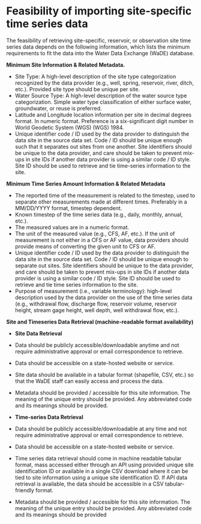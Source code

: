 # Feasibility of importing site-specific time series data
The feasibility of retrieving site-specific, reservoir, or observation site time series data depends on the following information, which lists the minimum requirements to fit the data into the Water Data Exchange (WaDE) database. 


**Minimum Site Information & Related Metadata.**
* Site Type: A high-level description of the site type categorization recognized by the data provider (e.g., well, spring, reservoir, river, ditch, etc.). Provided site type should be unique per site.
* Water Source Type: A high-level description of the water source type categorization. Simple water type classification of either surface water, groundwater, or reuse is preferred. 
* Latitude and Longitude location information per site in decimal degrees format. In numeric format. Preference is a six-significant digit number in World Geodetic System (WGS) (WGS) 1984.
* Unique identifier code / ID used by the data provider to distinguish the data site in the source data set. Code / ID should be unique enough such that it separates out sites from one another. Site identifiers should be unique to the data provider, and care should be taken to prevent mix-ups in site IDs if another data provider is using a similar code / ID style. Site ID should be used to retrieve and tie time-series information to the site.  


**Minimum Time Series Amount Information & Related Metadata**
* The reported time of the measurement is related to the timestep, used to separate other measurements made at different times. Preferably in a MM/DD/YYYY format, timestep dependent.
* Known timestep of the time series data (e.g., daily, monthly, annual, etc.).
* The measured values are in a numeric format.
* The unit of the measured value (e.g., CFS, AF, etc.). If the unit of measurement is not either in a CFS or AF value, data providers should provide means of converting the given unit to CFS or AF.
* Unique identifier code / ID used by the data provider to distinguish the data site in the source data set. Code / ID should be unique enough to separate out sites. Site identifiers should be unique to the data provider, and care should be taken to prevent mix-ups in site IDs if another data provider is using a similar code / ID style. Site ID should be used to retrieve and tie time series information to the site.
* Purpose of measurement (i.e., variable terminology): high-level description used by the data provider on the use of the time series data (e.g., withdrawal flow, discharge flow, reservoir volume, reservoir height, stream gage height, well depth, well withdrawal flow, etc.).


**Site and Timeseries Data Retrieval (machine-readable format availability)**
* **Site Data Retrieval**
* Data should be publicly accessible/downloadable anytime and not require administrative approval or email correspondence to retrieve.
* Data should be accessible on a state-hosted website or service.
* Site data should be available in a tabular format (shapefile, CSV, etc.) so that the WaDE staff can easily access and process the data.
* Metadata should be provided / accessible for this site information. The meaning of the unique entry should be provided. Any abbreviated code and its meanings should be provided.

* **Time-series Data Retrieval**
* Data should be publicly accessible/downloadable at any time and not require administrative approval or email correspondence to retrieve.
* Data should be accessible on a state-hosted website or service.
* Time series data retrieval should come in machine readable tabular format, mass accessed either through an API using provided unique site identification ID or available in a single CSV download where it can be tied to site information using a unique site identification ID. If API data retrieval is available, the data should be accessible in a CSV tabular-friendly format.
* Metadata should be provided / accessible for this site information. The meaning of the unique entry should be provided. Any abbreviated code and its meanings should be provided
